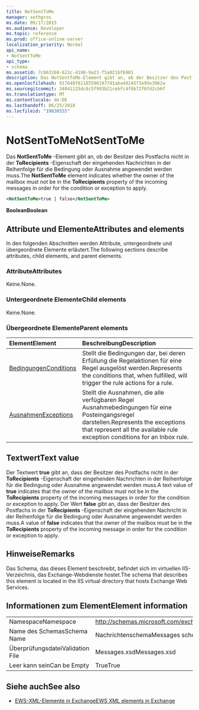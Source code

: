 ```yaml
---
title: NotSentToMe
manager: sethgros
ms.date: 09/17/2015
ms.audience: Developer
ms.topic: reference
ms.prod: office-online-server
localization_priority: Normal
api_name:
- NotSentToMe
api_type:
- schema
ms.assetid: 7cb63269-622c-4198-9a21-f5a021bf6901
description: Das NotSentToMe-Element gibt an, ob der Besitzer des Postfachs nicht in der ToRecipients-Eigenschaft der eingehenden Nachrichten in der Reihenfolge für die Bedingung oder Ausnahme angewendet werden muss.
ms.openlocfilehash: 917648f811855961877d1aba4924573e95e3962a
ms.sourcegitcommit: 34041125dc8c5f993b21cebfc4f8b72f0fd2cb6f
ms.translationtype: MT
ms.contentlocale: de-DE
ms.lasthandoff: 06/25/2018
ms.locfileid: "19830555"
---
```

# <a name="notsenttome"></a><span data-ttu-id="79bb5-103">NotSentToMe</span><span class="sxs-lookup"><span data-stu-id="79bb5-103">NotSentToMe</span></span>

<span data-ttu-id="79bb5-104">Das **NotSentToMe** -Element gibt an, ob der Besitzer des Postfachs nicht in der **ToRecipients** -Eigenschaft der eingehenden Nachrichten in der Reihenfolge für die Bedingung oder Ausnahme angewendet werden muss.</span><span class="sxs-lookup"><span data-stu-id="79bb5-104">The **NotSentToMe** element indicates whether the owner of the mailbox must not be in the **ToRecipients** property of the incoming messages in order for the condition or exception to apply.</span></span> 
  
```xml
<NotSentToMe>true | false</NotSentToMe>
```

 <span data-ttu-id="79bb5-105">**Boolean**</span><span class="sxs-lookup"><span data-stu-id="79bb5-105">**Boolean**</span></span>
## <a name="attributes-and-elements"></a><span data-ttu-id="79bb5-106">Attribute und Elemente</span><span class="sxs-lookup"><span data-stu-id="79bb5-106">Attributes and elements</span></span>

<span data-ttu-id="79bb5-107">In den folgenden Abschnitten werden Attribute, untergeordnete und übergeordnete Elemente erläutert.</span><span class="sxs-lookup"><span data-stu-id="79bb5-107">The following sections describe attributes, child elements, and parent elements.</span></span>
  
### <a name="attributes"></a><span data-ttu-id="79bb5-108">Attribute</span><span class="sxs-lookup"><span data-stu-id="79bb5-108">Attributes</span></span>

<span data-ttu-id="79bb5-109">Keine.</span><span class="sxs-lookup"><span data-stu-id="79bb5-109">None.</span></span>
  
### <a name="child-elements"></a><span data-ttu-id="79bb5-110">Untergeordnete Elemente</span><span class="sxs-lookup"><span data-stu-id="79bb5-110">Child elements</span></span>

<span data-ttu-id="79bb5-111">Keine.</span><span class="sxs-lookup"><span data-stu-id="79bb5-111">None.</span></span>
  
### <a name="parent-elements"></a><span data-ttu-id="79bb5-112">Übergeordnete Elemente</span><span class="sxs-lookup"><span data-stu-id="79bb5-112">Parent elements</span></span>

|<span data-ttu-id="79bb5-113">**Element**</span><span class="sxs-lookup"><span data-stu-id="79bb5-113">**Element**</span></span>|<span data-ttu-id="79bb5-114">**Beschreibung**</span><span class="sxs-lookup"><span data-stu-id="79bb5-114">**Description**</span></span>|
|:-----|:-----|
|[<span data-ttu-id="79bb5-115">Bedingungen</span><span class="sxs-lookup"><span data-stu-id="79bb5-115">Conditions</span></span>](conditions.md) <br/> |<span data-ttu-id="79bb5-116">Stellt die Bedingungen dar, bei deren Erfüllung die Regelaktionen für eine Regel ausgelöst werden.</span><span class="sxs-lookup"><span data-stu-id="79bb5-116">Represents the conditions that, when fulfilled, will trigger the rule actions for a rule.</span></span>  <br/> |
|[<span data-ttu-id="79bb5-117">Ausnahmen</span><span class="sxs-lookup"><span data-stu-id="79bb5-117">Exceptions</span></span>](exceptions.md) <br/> |<span data-ttu-id="79bb5-118">Stellt die Ausnahmen, die alle verfügbaren Regel Ausnahmebedingungen für eine Posteingangsregel darstellen.</span><span class="sxs-lookup"><span data-stu-id="79bb5-118">Represents the exceptions that represent all the available rule exception conditions for an Inbox rule.</span></span>  <br/> |
   
## <a name="text-value"></a><span data-ttu-id="79bb5-119">Textwert</span><span class="sxs-lookup"><span data-stu-id="79bb5-119">Text value</span></span>

<span data-ttu-id="79bb5-120">Der Textwert **true** gibt an, dass der Besitzer des Postfachs nicht in der **ToRecipients** -Eigenschaft der eingehenden Nachrichten in der Reihenfolge für die Bedingung oder Ausnahme angewendet werden muss.</span><span class="sxs-lookup"><span data-stu-id="79bb5-120">A text value of **true** indicates that the owner of the mailbox must not be in the **ToRecipients** property of the incoming messages in order for the condition or exception to apply.</span></span> <span data-ttu-id="79bb5-121">Der Wert **false** gibt an, dass der Besitzer des Postfachs in der **ToRecipients** -Eigenschaft der eingehenden Nachricht in der Reihenfolge für die Bedingung oder Ausnahme angewendet werden muss.</span><span class="sxs-lookup"><span data-stu-id="79bb5-121">A value of **false** indicates that the owner of the mailbox must be in the **ToRecipients** property of the incoming message in order for the condition or exception to apply.</span></span> 
  
## <a name="remarks"></a><span data-ttu-id="79bb5-122">Hinweise</span><span class="sxs-lookup"><span data-stu-id="79bb5-122">Remarks</span></span>

<span data-ttu-id="79bb5-123">Das Schema, das dieses Element beschreibt, befindet sich im virtuellen IIS-Verzeichnis, das Exchange-Webdienste hostet.</span><span class="sxs-lookup"><span data-stu-id="79bb5-123">The schema that describes this element is located in the IIS virtual directory that hosts Exchange Web Services.</span></span>
  
## <a name="element-information"></a><span data-ttu-id="79bb5-124">Informationen zum Element</span><span class="sxs-lookup"><span data-stu-id="79bb5-124">Element information</span></span>

|||
|:-----|:-----|
|<span data-ttu-id="79bb5-125">Namespace</span><span class="sxs-lookup"><span data-stu-id="79bb5-125">Namespace</span></span>  <br/> |http://schemas.microsoft.com/exchange/services/2006/messages  <br/> |
|<span data-ttu-id="79bb5-126">Name des Schemas</span><span class="sxs-lookup"><span data-stu-id="79bb5-126">Schema Name</span></span>  <br/> |<span data-ttu-id="79bb5-127">Nachrichtenschema</span><span class="sxs-lookup"><span data-stu-id="79bb5-127">Messages schema</span></span>  <br/> |
|<span data-ttu-id="79bb5-128">Überprüfungsdatei</span><span class="sxs-lookup"><span data-stu-id="79bb5-128">Validation File</span></span>  <br/> |<span data-ttu-id="79bb5-129">Messages.xsd</span><span class="sxs-lookup"><span data-stu-id="79bb5-129">Messages.xsd</span></span>  <br/> |
|<span data-ttu-id="79bb5-130">Leer kann sein</span><span class="sxs-lookup"><span data-stu-id="79bb5-130">Can be Empty</span></span>  <br/> |<span data-ttu-id="79bb5-131">True</span><span class="sxs-lookup"><span data-stu-id="79bb5-131">True</span></span>  <br/> |
   
## <a name="see-also"></a><span data-ttu-id="79bb5-132">Siehe auch</span><span class="sxs-lookup"><span data-stu-id="79bb5-132">See also</span></span>



- [<span data-ttu-id="79bb5-133">EWS-XML-Elemente in Exchange</span><span class="sxs-lookup"><span data-stu-id="79bb5-133">EWS XML elements in Exchange</span></span>](ews-xml-elements-in-exchange.md)

